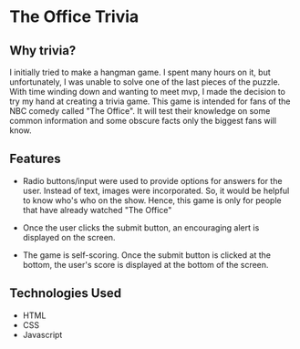The Office Trivia
=================

## Why trivia?

I initially tried to make a hangman game. I spent many hours on it, but unfortunately, I was unable to solve one of the last pieces of the puzzle. With time winding down and wanting to meet mvp, I made the decision to try my hand at creating a trivia game. This game is intended for fans of the NBC comedy called "The Office". It will test their knowledge on some common information and some obscure facts only the biggest fans will know.

## Features

* Radio buttons/input were used to provide options for answers for the user. Instead of text, images were incorporated. So, it would be helpful to know who's who on the show. Hence, this game is only for people that have already watched "The Office"

* Once the user clicks the submit button, an encouraging alert is displayed on the screen.

* The game is self-scoring. Once the submit button is clicked at the bottom, the user's score is displayed at the bottom of the screen.

## Technologies Used

* HTML
* CSS
* Javascript
